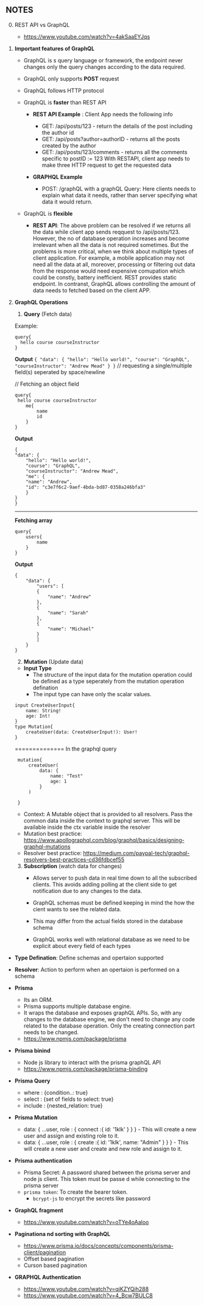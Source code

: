 ## NOTES 
0. REST API vs GraphQL
    - https://www.youtube.com/watch?v=4akSaaEYJqs

1. **Important features of GraphQL** 
    - GraphQL is s query language or framework, the endpoint never changes only the query changes according to the data required. 

    - GraphQL only supports **POST** request
    - GraphQL follows HTTP protocol

    - GraphQL is **faster** than REST API 
        - **REST API Example** : Client App needs the following info 
            - GET: /api/posts/123 - return the details of the post including the author id
            - GET: /api/posts?author=authorID - returns all the posts created by the author
            - GET: /api/posts/123/comments - returns all the comments specific to postID := 123
        With RESTAPI, client app needs to make three HTTP request to get the requested data

        -  **GRAPHQL Example**
            - POST: /graphQL with a graphQL Query: Here clients needs to explain what data it needs, rather than server specifying what data it would return.

    - GraphQL is **flexible**
        - **REST API**: The above problem can be resolved if we returns all the data  while client app sends reqquest to /api/posts/123. However, the no of database operation increases and become irrelevant when all the data is not required sometimes. But the problems is more critical, when we think about multiple types of client application. For example, a mobile application may not need all the data at all, moreover, processing or filtering out data from the response would need expensive comupation which could be constly, battery inefficient. REST provides static endpoint. In contranst, GraphQL allows controlling the amount of data needs to fetched based on the client APP.


2. **GraphQL Operations**
   1. **Query** (Fetch data)
    
    Example: 
      ```
      query{
        hello course courseInstructor 
      }
      ```  
      **Output**
        ```
        {
            "data": {
                "hello": "Hello world!",
                "course": "GraphQL",
                "courseInstructor": "Andrew Mead"
            }
        }
        ```
      // requesting a single/multiple field(s) seperated by space/newline

    // Fetching an object field
    ```
    query{
     hello course courseInstructor 
        me{
            name
            id
        }
    }
    ```
    **Output**

    ```
    {
    "data": {
        "hello": "Hello world!",
        "course": "GraphQL",
        "courseInstructor": "Andrew Mead",
        "me": {
        "name": "Andrew",
        "id": "c3e7f6c2-9aef-4bda-bd87-0358a246bfa3"
        }
    }
    }

    ```
    ------------------
    **Fetching array** 
    ```                                
    query{              
        users{
            name
        }
    }
    ```
    **Output**
    ```
    {
        "data": {
            "users": [
            {
                "name": "Andrew"
            },
            {
                "name": "Sarah"
            },
            {
                "name": "Michael"
            }
            ]
        }
    }
    ```


   2. **Mutation** (Update data)
     - **Input Type**
       - The structure of the input data for the mutation operation could be defined as a type seperately from the mutation operation defination
       - The input type can have only the scalar values.
     ```
     input CreateUserInput{
         name: String!
         age: Int!
     }
     type Mutation{
         createUser(data: CreateUserInput!): User!
     }
     ```
     ==============
     In the graphql query
     ```
      mutation{
          createUser(
              data: {
                  name: "Test"
                  age: 1 
              }
          )
          
      }
     ``` 

   - Context: A Mutable object that is provided to all resolvers. Pass the common data inside the context to graphql server. This will be available inside the ctx variable inside the resolver
   - Mutation best practice: https://www.apollographql.com/blog/graphql/basics/designing-graphql-mutations 
   - Resolver best practice: https://medium.com/paypal-tech/graphql-resolvers-best-practices-cd36fdbcef55

   3. **Subscription** (watch data for changes)
      - Allows server to push data in real time down to all the subscribed clients. This avoids adding polling at the client side to get notification due to any changes to the data.


      - GraphQL schemas must be defined keeping in mind the how the cient wants to see the related data. 
      - This may differ from the actual fields stored in the database schema

      - GraphQL works well with relational database as we need to be explicit about every field of each types
        
- **Type Defination**: Define schemas and opertaion supported
- **Resolver**: Action to perform when an opertaion is performed on a schema        


- **Prisma**
  - Its an ORM.
  - Prisma supports multiple database engine.
  - It wraps the database and exposes graphQL APIs. So, with any changes to the database engine, we don't need to change any code related to the database operation. Only the creating connection part needs to be changed.
  - https://www.npmjs.com/package/prisma

- **Prisma binind**
  - Node js library to interact with the prisma graphQL API 
  - https://www.npmjs.com/package/prisma-binding

- **Prisma Query**
  - where : {condition..: true}
  - select : {set of fields to select:  true} 
  - include : {nested_relation: true}

- **Prisma Mutation**
  - data: {
      ...user,
      role : {
          connect :{
              id: '1klk'
          }
      }
    } - This will create a new user and assign and existing role to it.
  - data: {
      ...user,
      role : {
          create :{
              id: '1klk',
              name: "Admin"
          }
      }
    } - This will create a new user and create and new role and assign to it.


- **Prisma authentication**
  - Prisma Secret: A password shared between the prisma server and node js client. This token must be passe d while connecting to the prisma server
  - `prisma token`: To create the bearer token.
    - `bcrypt-js` to encrypt the secrets like password


- **GraphQL fragment**
  - https://www.youtube.com/watch?v=oTYe4oAaloo 

- **Paginationa nd sorting with GraphQL**
  - https://www.prisma.io/docs/concepts/components/prisma-client/pagination
  - Offset based pagination
  - Curson based pagination

- **GRAPHQL Authentication**
  - https://www.youtube.com/watch?v=qjKZYQih288
  - https://www.youtube.com/watch?v=4_Bcw7BULC8